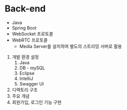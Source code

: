 # Back-end

- Java
- Spring Boot
- WebSocket 프로토콜
- WebRTC 프로토콜
  - Media Server를 설치하여 별도의 스트리밍 서버로 활용



1. 개발 환경 설정
   1. Java
   2. DB - mySQL
   3. Eclipse
   4. IntelliJ
   5. Swagger UI
2. 디렉토리 구조
3. 주요 개념
4. 회원가입, 로그인 기능 구현